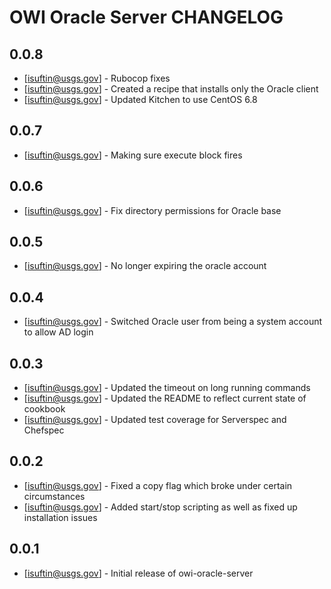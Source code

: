 # OWI Oracle Server CHANGELOG

## 0.0.8
- [isuftin@usgs.gov] - Rubocop fixes
- [isuftin@usgs.gov] - Created a recipe that installs only the Oracle client
- [isuftin@usgs.gov] - Updated Kitchen to use CentOS 6.8

## 0.0.7
- [isuftin@usgs.gov] - Making sure execute block fires

## 0.0.6
- [isuftin@usgs.gov] - Fix directory permissions for Oracle base

## 0.0.5
- [isuftin@usgs.gov] - No longer expiring the oracle account

## 0.0.4
- [isuftin@usgs.gov] - Switched Oracle user from being a system account to allow AD login

## 0.0.3
- [isuftin@usgs.gov] - Updated the timeout on long running commands
- [isuftin@usgs.gov] - Updated the README to reflect current state of cookbook
- [isuftin@usgs.gov] - Updated test coverage for Serverspec and Chefspec

## 0.0.2
- [isuftin@usgs.gov] - Fixed a copy flag which broke under certain circumstances
- [isuftin@usgs.gov] - Added start/stop scripting as well as fixed up installation issues

## 0.0.1
- [isuftin@usgs.gov] - Initial release of owi-oracle-server
